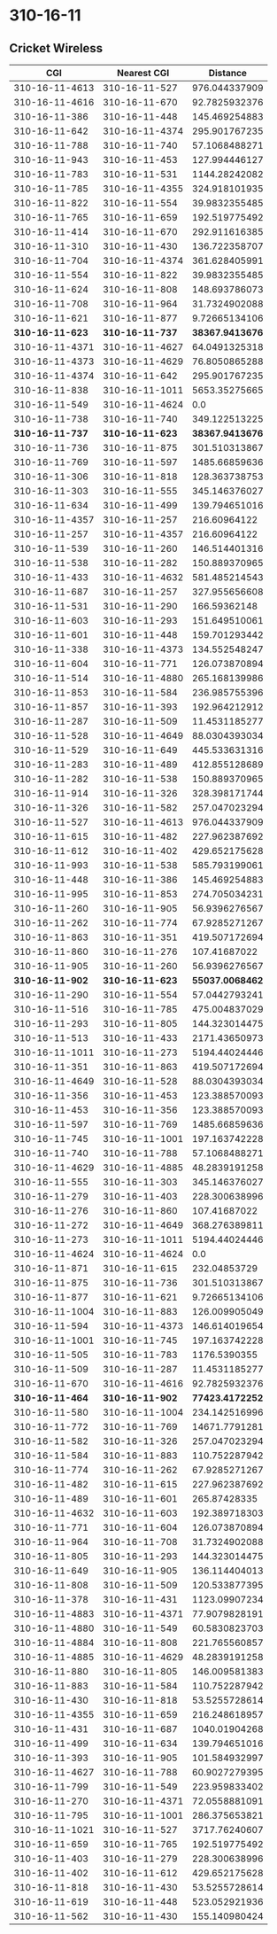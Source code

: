 # 310-16-11
## Cricket Wireless


| CGI | Nearest CGI | Distance |
|-----|-------------|----------|
| 310-16-11-4613 | 310-16-11-527 | 976.044337909 |
| 310-16-11-4616 | 310-16-11-670 | 92.7825932376 |
| 310-16-11-386 | 310-16-11-448 | 145.469254883 |
| 310-16-11-642 | 310-16-11-4374 | 295.901767235 |
| 310-16-11-788 | 310-16-11-740 | 57.1068488271 |
| 310-16-11-943 | 310-16-11-453 | 127.994446127 |
| 310-16-11-783 | 310-16-11-531 | 1144.28242082 |
| 310-16-11-785 | 310-16-11-4355 | 324.918101935 |
| 310-16-11-822 | 310-16-11-554 | 39.9832355485 |
| 310-16-11-765 | 310-16-11-659 | 192.519775492 |
| 310-16-11-414 | 310-16-11-670 | 292.911616385 |
| 310-16-11-310 | 310-16-11-430 | 136.722358707 |
| 310-16-11-704 | 310-16-11-4374 | 361.628405991 |
| 310-16-11-554 | 310-16-11-822 | 39.9832355485 |
| 310-16-11-624 | 310-16-11-808 | 148.693786073 |
| 310-16-11-708 | 310-16-11-964 | 31.7324902088 |
| 310-16-11-621 | 310-16-11-877 | 9.72665134106 |
| **310-16-11-623** | **310-16-11-737** | **38367.9413676** |
| 310-16-11-4371 | 310-16-11-4627 | 64.0491325318 |
| 310-16-11-4373 | 310-16-11-4629 | 76.8050865288 |
| 310-16-11-4374 | 310-16-11-642 | 295.901767235 |
| 310-16-11-838 | 310-16-11-1011 | 5653.35275665 |
| 310-16-11-549 | 310-16-11-4624 | 0.0 |
| 310-16-11-738 | 310-16-11-740 | 349.122513225 |
| **310-16-11-737** | **310-16-11-623** | **38367.9413676** |
| 310-16-11-736 | 310-16-11-875 | 301.510313867 |
| 310-16-11-769 | 310-16-11-597 | 1485.66859636 |
| 310-16-11-306 | 310-16-11-818 | 128.363738753 |
| 310-16-11-303 | 310-16-11-555 | 345.146376027 |
| 310-16-11-634 | 310-16-11-499 | 139.794651016 |
| 310-16-11-4357 | 310-16-11-257 | 216.60964122 |
| 310-16-11-257 | 310-16-11-4357 | 216.60964122 |
| 310-16-11-539 | 310-16-11-260 | 146.514401316 |
| 310-16-11-538 | 310-16-11-282 | 150.889370965 |
| 310-16-11-433 | 310-16-11-4632 | 581.485214543 |
| 310-16-11-687 | 310-16-11-257 | 327.955656608 |
| 310-16-11-531 | 310-16-11-290 | 166.59362148 |
| 310-16-11-603 | 310-16-11-293 | 151.649510061 |
| 310-16-11-601 | 310-16-11-448 | 159.701293442 |
| 310-16-11-338 | 310-16-11-4373 | 134.552548247 |
| 310-16-11-604 | 310-16-11-771 | 126.073870894 |
| 310-16-11-514 | 310-16-11-4880 | 265.168139986 |
| 310-16-11-853 | 310-16-11-584 | 236.985755396 |
| 310-16-11-857 | 310-16-11-393 | 192.964212912 |
| 310-16-11-287 | 310-16-11-509 | 11.4531185277 |
| 310-16-11-528 | 310-16-11-4649 | 88.0304393034 |
| 310-16-11-529 | 310-16-11-649 | 445.533631316 |
| 310-16-11-283 | 310-16-11-489 | 412.855128689 |
| 310-16-11-282 | 310-16-11-538 | 150.889370965 |
| 310-16-11-914 | 310-16-11-326 | 328.398171744 |
| 310-16-11-326 | 310-16-11-582 | 257.047023294 |
| 310-16-11-527 | 310-16-11-4613 | 976.044337909 |
| 310-16-11-615 | 310-16-11-482 | 227.962387692 |
| 310-16-11-612 | 310-16-11-402 | 429.652175628 |
| 310-16-11-993 | 310-16-11-538 | 585.793199061 |
| 310-16-11-448 | 310-16-11-386 | 145.469254883 |
| 310-16-11-995 | 310-16-11-853 | 274.705034231 |
| 310-16-11-260 | 310-16-11-905 | 56.9396276567 |
| 310-16-11-262 | 310-16-11-774 | 67.9285271267 |
| 310-16-11-863 | 310-16-11-351 | 419.507172694 |
| 310-16-11-860 | 310-16-11-276 | 107.41687022 |
| 310-16-11-905 | 310-16-11-260 | 56.9396276567 |
| **310-16-11-902** | **310-16-11-623** | **55037.0068462** |
| 310-16-11-290 | 310-16-11-554 | 57.0442793241 |
| 310-16-11-516 | 310-16-11-785 | 475.004837029 |
| 310-16-11-293 | 310-16-11-805 | 144.323014475 |
| 310-16-11-513 | 310-16-11-433 | 2171.43650973 |
| 310-16-11-1011 | 310-16-11-273 | 5194.44024446 |
| 310-16-11-351 | 310-16-11-863 | 419.507172694 |
| 310-16-11-4649 | 310-16-11-528 | 88.0304393034 |
| 310-16-11-356 | 310-16-11-453 | 123.388570093 |
| 310-16-11-453 | 310-16-11-356 | 123.388570093 |
| 310-16-11-597 | 310-16-11-769 | 1485.66859636 |
| 310-16-11-745 | 310-16-11-1001 | 197.163742228 |
| 310-16-11-740 | 310-16-11-788 | 57.1068488271 |
| 310-16-11-4629 | 310-16-11-4885 | 48.2839191258 |
| 310-16-11-555 | 310-16-11-303 | 345.146376027 |
| 310-16-11-279 | 310-16-11-403 | 228.300638996 |
| 310-16-11-276 | 310-16-11-860 | 107.41687022 |
| 310-16-11-272 | 310-16-11-4649 | 368.276389811 |
| 310-16-11-273 | 310-16-11-1011 | 5194.44024446 |
| 310-16-11-4624 | 310-16-11-4624 | 0.0 |
| 310-16-11-871 | 310-16-11-615 | 232.04853729 |
| 310-16-11-875 | 310-16-11-736 | 301.510313867 |
| 310-16-11-877 | 310-16-11-621 | 9.72665134106 |
| 310-16-11-1004 | 310-16-11-883 | 126.009905049 |
| 310-16-11-594 | 310-16-11-4373 | 146.614019654 |
| 310-16-11-1001 | 310-16-11-745 | 197.163742228 |
| 310-16-11-505 | 310-16-11-783 | 1176.5390355 |
| 310-16-11-509 | 310-16-11-287 | 11.4531185277 |
| 310-16-11-670 | 310-16-11-4616 | 92.7825932376 |
| **310-16-11-464** | **310-16-11-902** | **77423.4172252** |
| 310-16-11-580 | 310-16-11-1004 | 234.142516996 |
| 310-16-11-772 | 310-16-11-769 | 14671.7791281 |
| 310-16-11-582 | 310-16-11-326 | 257.047023294 |
| 310-16-11-584 | 310-16-11-883 | 110.752287942 |
| 310-16-11-774 | 310-16-11-262 | 67.9285271267 |
| 310-16-11-482 | 310-16-11-615 | 227.962387692 |
| 310-16-11-489 | 310-16-11-601 | 265.87428335 |
| 310-16-11-4632 | 310-16-11-603 | 192.389718303 |
| 310-16-11-771 | 310-16-11-604 | 126.073870894 |
| 310-16-11-964 | 310-16-11-708 | 31.7324902088 |
| 310-16-11-805 | 310-16-11-293 | 144.323014475 |
| 310-16-11-649 | 310-16-11-905 | 136.114404013 |
| 310-16-11-808 | 310-16-11-509 | 120.533877395 |
| 310-16-11-378 | 310-16-11-431 | 1123.09907234 |
| 310-16-11-4883 | 310-16-11-4371 | 77.9079828191 |
| 310-16-11-4880 | 310-16-11-549 | 60.5830823703 |
| 310-16-11-4884 | 310-16-11-808 | 221.765560857 |
| 310-16-11-4885 | 310-16-11-4629 | 48.2839191258 |
| 310-16-11-880 | 310-16-11-805 | 146.009581383 |
| 310-16-11-883 | 310-16-11-584 | 110.752287942 |
| 310-16-11-430 | 310-16-11-818 | 53.5255728614 |
| 310-16-11-4355 | 310-16-11-659 | 216.248618957 |
| 310-16-11-431 | 310-16-11-687 | 1040.01904268 |
| 310-16-11-499 | 310-16-11-634 | 139.794651016 |
| 310-16-11-393 | 310-16-11-905 | 101.584932997 |
| 310-16-11-4627 | 310-16-11-788 | 60.9027279395 |
| 310-16-11-799 | 310-16-11-549 | 223.959833402 |
| 310-16-11-270 | 310-16-11-4371 | 72.0558881091 |
| 310-16-11-795 | 310-16-11-1001 | 286.375653821 |
| 310-16-11-1021 | 310-16-11-527 | 3717.76240607 |
| 310-16-11-659 | 310-16-11-765 | 192.519775492 |
| 310-16-11-403 | 310-16-11-279 | 228.300638996 |
| 310-16-11-402 | 310-16-11-612 | 429.652175628 |
| 310-16-11-818 | 310-16-11-430 | 53.5255728614 |
| 310-16-11-619 | 310-16-11-448 | 523.052921936 |
| 310-16-11-562 | 310-16-11-430 | 155.140980424 |
